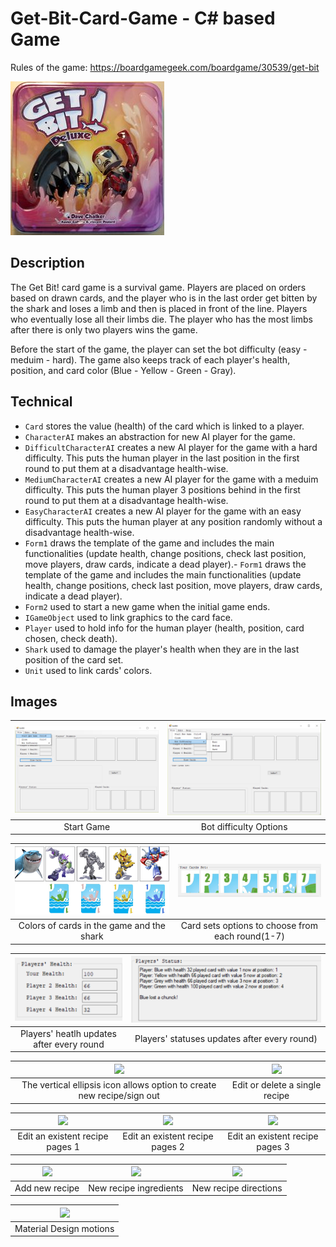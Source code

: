 # Get-Bit-Card-Game - C# based Game

Rules of the game: https://boardgamegeek.com/boardgame/30539/get-bit

![main screen](https://github.com/aza0092/Get-Bit-Card-Game/blob/master/GetBit%20Project/media/mainScreen.jpg)

## Description

The Get Bit! card game is a survival game. Players are placed on orders based on drawn cards, and the player who is in the last order get bitten by the shark and loses a limb and then is placed in front of the line. Players who eventually lose all their limbs die. The player who has the most limbs after there is only two players wins the game.

Before the start of the game, the player can set the bot difficulty (easy - meduim - hard). The game also keeps track of each player's health, position, and card color (Blue - Yellow - Green - Gray).

## Technical 
- `Card` stores the value (health) of the card which is linked to a player. 
- `CharacterAI` makes an abstraction for new AI player for the game.
- `DifficultCharacterAI` creates a new AI player for the game with a hard difficulty. This puts the human player in the last position in the first round to put them at a disadvantage health-wise.
- `MediumCharacterAI` creates a new AI player for the game with a meduim difficulty. This puts the human player 3 positions behind in the first round to put them at a disadvantage health-wise.
- `EasyCharacterAI` creates a new AI player for the game with an easy difficulty. This puts the human player at any position randomly without a disadvantage health-wise.
- `Form1` draws the template of the game and includes the main functionalities (update health, change positions, check last position, move players, draw cards, indicate a dead player).- `Form1` draws the template of the game and includes the main functionalities (update health, change positions, check last position, move players, draw cards, indicate a dead player).
- `Form2` used to start a new game when the initial game ends.
- `IGameObject` used to link graphics to the card face.
- `Player` used to hold info for the human player (health, position, card chosen, check death).
- `Shark` used to damage the player's health when they are in the last position of the card set.
- `Unit` used to link cards' colors.

## Images
| ![](https://github.com/aza0092/Get-Bit-Card-Game/blob/master/GetBit%20Project/media/startGame.png) | ![](https://github.com/aza0092/Get-Bit-Card-Game/blob/master/GetBit%20Project/media/botDifficulty.png) |
|:---:|:---:|
| Start Game  | Bot difficulty Options |

| ![](https://github.com/aza0092/Get-Bit-Card-Game/blob/master/GetBit%20Project/media/cardColors.png) | ![](https://github.com/aza0092/Get-Bit-Card-Game/blob/master/GetBit%20Project/media/cardSets.PNG) |
|:---:|:---:|
| Colors of cards in the game and the shark | Card sets options to choose from each round(1-7) |

| ![](https://github.com/aza0092/Get-Bit-Card-Game/blob/master/GetBit%20Project/media/health.PNG) | ![](https://github.com/aza0092/Get-Bit-Card-Game/blob/master/GetBit%20Project/media/status.PNG) |
|:---:|:---:|
| Players' heatlh updates after every round | Players' statuses updates after every round) |

| ![](https://github.com/aza0092/Cooking-Recipe-Android-App/blob/master/media/add%20new%20rcipe%20or%20sign%20out.png) | ![](https://github.com/aza0092/Cooking-Recipe-Android-App/blob/master/media/edit-delete.png) |
|:---:|:---:|
| The vertical ellipsis icon allows option to create new recipe/sign out | Edit or delete a single recipe |

| ![](https://github.com/aza0092/Cooking-Recipe-Android-App/blob/master/media/edit%20rec.png) | ![](https://github.com/aza0092/Cooking-Recipe-Android-App/blob/master/media/edit%20ing%20or%20add%20new.png) | ![](https://github.com/aza0092/Cooking-Recipe-Android-App/blob/master/media/edit%20new%20descr.png) |
|:---:|:---:|:---:|
| Edit an existent recipe pages 1| Edit an existent recipe pages 2| Edit an existent recipe pages 3|

| ![](https://github.com/aza0092/Cooking-Recipe-Android-App/blob/master/media/new%20recipe%20new%20descri%20plus%20image.png) | ![](https://github.com/aza0092/Cooking-Recipe-Android-App/blob/master/media/new%20rec%20added.png) | ![](https://github.com/aza0092/Cooking-Recipe-Android-App/blob/master/media/new%20rec%20dir.png) |
|:---:|:---:|:---:|
| Add new recipe| New recipe ingredients| New recipe directions|

| ![](https://github.com/aza0092/Cooking-Recipe-Android-App/blob/master/media/material%20design.gif) |
|:---:|
| Material Design motions |
